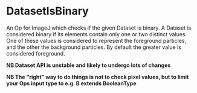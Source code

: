 # DatasetIsBinary
An Op for ImageJ which checks if the given Dataset is binary. A Dataset is considered binary if its elements contain only one or two distinct values. One of these values is considered to represent the foreground particles, and the other the background particles. By default the greater value is considered foreground.

**NB Dataset API is unstable and likely to undergo lots of changes**

**NB The "right" way to do things is not to check pixel values, but to limit your Ops input type to e.g. B extends BooleanType**
